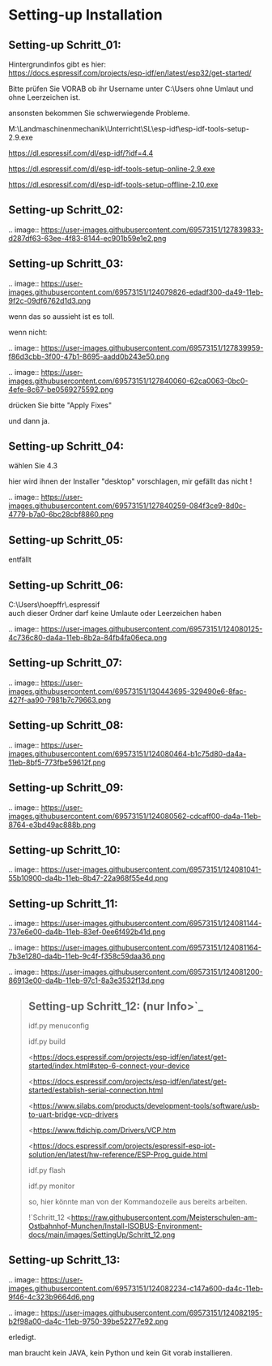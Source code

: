 # Setting-up Installation

## Setting-up Schritt\_01:

Hintergrundinfos gibt es hier:  
https://docs.espressif.com/projects/esp-idf/en/latest/esp32/get-started/

Bitte prüfen Sie VORAB ob ihr Username unter C:\\Users ohne Umlaut und ohne Leerzeichen ist. 

ansonsten bekommen Sie schwerwiegende Probleme. 

M:\\Landmaschinenmechanik\\Unterricht\\SL\\esp-idf\\esp-idf-tools-setup-2.9.exe

https://dl.espressif.com/dl/esp-idf/?idf=4.4

https://dl.espressif.com/dl/esp-idf-tools-setup-online-2.9.exe

https://dl.espressif.com/dl/esp-idf-tools-setup-offline-2.10.exe

## Setting-up Schritt\_02:

.. image:: https://user-images.githubusercontent.com/69573151/127839833-d287df63-63ee-4f83-8144-ec901b59e1e2.png

## Setting-up Schritt\_03:

.. image:: https://user-images.githubusercontent.com/69573151/124079826-edadf300-da49-11eb-9f2c-09df6762d1d3.png

wenn das so aussieht ist es toll.  

wenn nicht:

.. image:: https://user-images.githubusercontent.com/69573151/127839959-f86d3cbb-3f00-47b1-8695-aadd0b243e50.png

.. image:: https://user-images.githubusercontent.com/69573151/127840060-62ca0063-0bc0-4efe-8c67-be0569275592.png

drücken Sie bitte "Apply Fixes"

und dann ja.

## Setting-up Schritt\_04:

wählen Sie 4.3

hier wird ihnen der Installer "desktop" vorschlagen, mir gefällt das nicht !

.. image:: https://user-images.githubusercontent.com/69573151/127840259-084f3ce9-8d0c-4779-b7a0-6bc28cbf8860.png

## Setting-up Schritt\_05:

entfällt

## Setting-up Schritt\_06:

C:\\Users\\hoepffr\\.espressif  
auch dieser Ordner darf keine Umlaute oder Leerzeichen haben

.. image:: https://user-images.githubusercontent.com/69573151/124080125-4c736c80-da4a-11eb-8b2a-84fb4fa06eca.png

## Setting-up Schritt\_07:

.. image:: https://user-images.githubusercontent.com/69573151/130443695-329490e6-8fac-427f-aa90-7981b7c79663.png

## Setting-up Schritt\_08:

.. image:: https://user-images.githubusercontent.com/69573151/124080464-b1c75d80-da4a-11eb-8bf5-773fbe59612f.png

## Setting-up Schritt\_09:

.. image:: https://user-images.githubusercontent.com/69573151/124080562-cdcaff00-da4a-11eb-8764-e3bd49ac888b.png

## Setting-up Schritt\_10:

.. image:: https://user-images.githubusercontent.com/69573151/124081041-55b10900-da4b-11eb-8b47-22a968f55e4d.png

## Setting-up Schritt\_11:

.. image:: https://user-images.githubusercontent.com/69573151/124081144-737e6e00-da4b-11eb-83ef-0ee6f492b41d.png

.. image:: https://user-images.githubusercontent.com/69573151/124081164-7b3e1280-da4b-11eb-9c4f-f358c59daa36.png

.. image:: https://user-images.githubusercontent.com/69573151/124081200-86913e00-da4b-11eb-97c1-8a3e3532f13d.png

> ## Setting-up Schritt\_12: (nur Info>\`\_
> 
> idf.py menuconfig
> 
> idf.py build
> 
> \<https://docs.espressif.com/projects/esp-idf/en/latest/get-started/index.html#step-6-connect-your-device
> 
> \<https://docs.espressif.com/projects/esp-idf/en/latest/get-started/establish-serial-connection.html
> 
> \<https://www.silabs.com/products/development-tools/software/usb-to-uart-bridge-vcp-drivers
> 
> \<https://www.ftdichip.com/Drivers/VCP.htm
> 
> \<https://docs.espressif.com/projects/espressif-esp-iot-solution/en/latest/hw-reference/ESP-Prog_guide.html
> 
> idf.py flash
> 
> idf.py monitor
> 
> so, hier könnte man von der Kommandozeile aus bereits arbeiten.
> 
> !\`Schritt\_12 \<https://raw.githubusercontent.com/Meisterschulen-am-Ostbahnhof-Munchen/Install-ISOBUS-Environment-docs/main/images/SettingUp/Schritt_12.png

## Setting-up Schritt\_13:

.. image:: https://user-images.githubusercontent.com/69573151/124082234-c147a600-da4c-11eb-9f46-4c323b9664d6.png

.. image:: https://user-images.githubusercontent.com/69573151/124082195-b2f98a00-da4c-11eb-9750-39be52277e92.png

erledigt. 

man braucht kein JAVA, kein Python und kein Git vorab installieren.
